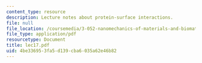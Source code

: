 ```yaml
---
content_type: resource
description: Lecture notes about protein-surface interactions.
file: null
file_location: /coursemedia/3-052-nanomechanics-of-materials-and-biomaterials-spring-2007/4be336953fa5d139cba6035a62e46b82_lec17.pdf
file_type: application/pdf
resourcetype: Document
title: lec17.pdf
uid: 4be33695-3fa5-d139-cba6-035a62e46b82
---
```

